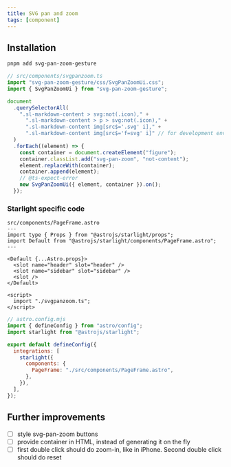 ```yaml
---
title: SVG pan and zoom
tags: [component]
---
```


## Installation

```bash title="Install dependencies…"
pnpm add svg-pan-zoom-gesture
```

```ts
// src/components/svgpanzoom.ts
import "svg-pan-zoom-gesture/css/SvgPanZoomUi.css";
import { SvgPanZoomUi } from "svg-pan-zoom-gesture";

document
  .querySelectorAll(
    ".sl-markdown-content > svg:not(.icon)," +
      ".sl-markdown-content > p > svg:not(.icon)," +
      ".sl-markdown-content img[src$='.svg' i]," +
      ".sl-markdown-content img[src$='f=svg' i]" // for development environment
  )
  .forEach((element) => {
    const container = document.createElement("figure");
    container.classList.add("svg-pan-zoom", "not-content");
    element.replaceWith(container);
    container.append(element);
    // @ts-expect-error
    new SvgPanZoomUi({ element, container }).on();
  });
```

### Starlight specific code

```astro
src/components/PageFrame.astro
---
import type { Props } from "@astrojs/starlight/props";
import Default from "@astrojs/starlight/components/PageFrame.astro";
---

<Default {...Astro.props}>
  <slot name="header" slot="header" />
  <slot name="sidebar" slot="sidebar" />
  <slot />
</Default>

<script>
  import "./svgpanzoom.ts";
</script>
```

```js
// astro.config.mjs
import { defineConfig } from "astro/config";
import starlight from "@astrojs/starlight";

export default defineConfig({
  integrations: [
    starlight({
      components: {
        PageFrame: "./src/components/PageFrame.astro",
      },
    }),
  ],
});
```

## Further improvements

- [ ] style svg-pan-zoom buttons
- [ ] provide container in HTML, instead of generating it on the fly
- [ ] first double click should do zoom-in, like in iPhone. Second double click should do reset
